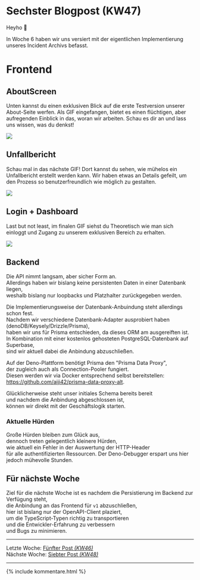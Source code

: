 # Sechster Blogpost (KW47)

Heyho 👋  

In Woche 6 haben wir uns versiert mit der eigentlichen Implementierung unseres Incident Archivs befasst.

# Frontend
## AboutScreen
Unten kannst du einen exklusiven Blick auf die erste Testversion unserer About-Seite werfen. Als GIF eingefangen, bietet es einen flüchtigen, aber aufregenden Einblick in das, woran wir arbeiten. Schau es dir an und lass uns wissen, was du denkst!

![](../images/About.gif)

## Unfallbericht

Schau mal in das nächste GIF! Dort kannst du sehen, wie mühelos ein Unfallbericht erstellt werden kann. Wir haben etwas an Details gefeilt, um den Prozess so benutzerfreundlich wie möglich zu gestalten. 

![](../images/Unfall.gif)

## Login + Dashboard
Last but not least, im finalen GIF siehst du Theoretisch wie man sich einloggt und Zugang zu unserem exklusiven Bereich zu erhalten. 

![](../images/login.gif)

## Backend
Die API nimmt langsam, aber sicher Form an.  
Allerdings haben wir bislang keine persistenten Daten in einer Datenbank liegen,  
weshalb bislang nur loopbacks und Platzhalter zurückgegeben werden.  

Die Implementierungsweise der Datenbank-Anbuindung steht allerdings schon fest.  
Nachdem wir verschiedene Datenbank-Adapter ausprobiert haben (denoDB/Keysely/Drizzle/Prisma),  
haben wir uns für Prisma entschieden, da dieses ORM am ausgereiften ist.  
In Kombination mit einer kostenlos gehosteten PostgreSQL-Datenbank auf Superbase,  
sind wir aktuell dabei die Anbindung abzuschließen.  

Auf der Deno-Plattform benötigt Prisma den "Prisma Data Proxy",  
der zugleich auch als Connection-Pooler fungiert.  
Diesen werden wir via Docker entsprechend selbst bereitstellen:  
https://github.com/aiji42/prisma-data-proxy-alt.

Glücklicherweise steht unser initiales Schema bereits bereit  
und nachdem die Anbindung abgeschlossen ist,   
können wir direkt mit der Geschäftslogik starten.

### Aktuelle Hürden

Große Hürden bleiben zum Glück aus,  
dennoch treten gelegentlich kleinere Hürden,  
wie aktuell ein Fehler in der Auswertung der HTTP-Header  
für alle authentifizierten Ressourcen.
Der Deno-Debugger erspart uns hier jedoch mühevolle Stunden.

## Für nächste Woche

Ziel für die nächste Woche ist es nachdem die Persistierung im Backend zur Verfügung steht,  
die Anbindung an das Frontend für `v1` abzuschließen,  
hier ist bislang nur der OpenAPI-Client plaziert,  
um die TypeScript-Typen richtig zu transportieren  
und die Entwickler-Erfahrung zu verbessern  
und Bugs zu minimieren.  


---  
Letzte Woche: [Fünfter Post _(KW46)_](05_Implementation.md)  
Nächste Woche: [Siebter Post _(KW48)_](07_Implementation.md)

---

{% include kommentare.html %}
